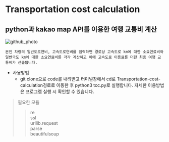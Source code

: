 # Transportation cost calculation

## python과 kakao map API를 이용한 여행 교통비 계산
![github_photo](https://user-images.githubusercontent.com/63433646/109494244-f9f06680-7ad0-11eb-93ea-3f96487b60cd.png)

	본인 차량의 일반도로연비, 고속도로연비를 입력하면 경로상 고속도로 km에 대한 소요연료비와 일반국도 km에 대한 소요연료비를 각각 계산하고 이에 고속도로 이용료를 더한 최종 여행 교통비가 산출됩니다.

* 사용방법
	* git clone으로 code를 내려받고 터미널창에서 cd로 Transportation-cost-calculation경로로 이동한 후 python3 tcc.py로 실행합니다. 자세한 이용방법은 프로그램 실행 시 확인할 수 있습니다.

> 필요한 모듈   
>> re   
>> ssl   
>> urllib.request   
>> parse   
>> beautifulsoup   
